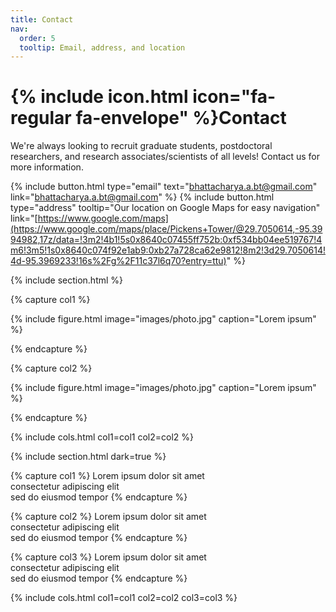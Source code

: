 ```yaml
---
title: Contact
nav:
  order: 5
  tooltip: Email, address, and location
---
```


# {% include icon.html icon="fa-regular fa-envelope" %}Contact

We're always looking to recruit graduate students, postdoctoral researchers, and research associates/scientists of all levels! Contact us for more information.

{%
  include button.html
  type="email"
  text="bhattacharya.a.bt@gmail.com"
  link="bhattacharya.a.bt@gmail.com"
%}
{%
  include button.html
  type="address"
  tooltip="Our location on Google Maps for easy navigation"
  link="[https://www.google.com/maps](https://www.google.com/maps/place/Pickens+Tower/@29.7050614,-95.3994982,17z/data=!3m2!4b1!5s0x8640c07455ff752b:0xf534bb04ee519767!4m6!3m5!1s0x8640c074f92e1ab9:0xb27a728ca62e9812!8m2!3d29.7050614!4d-95.3969233!16s%2Fg%2F11c37l6q70?entry=ttu)"
%}

{% include section.html %}

{% capture col1 %}

{%
  include figure.html
  image="images/photo.jpg"
  caption="Lorem ipsum"
%}

{% endcapture %}

{% capture col2 %}

{%
  include figure.html
  image="images/photo.jpg"
  caption="Lorem ipsum"
%}

{% endcapture %}

{% include cols.html col1=col1 col2=col2 %}

{% include section.html dark=true %}

{% capture col1 %}
Lorem ipsum dolor sit amet  
consectetur adipiscing elit  
sed do eiusmod tempor
{% endcapture %}

{% capture col2 %}
Lorem ipsum dolor sit amet  
consectetur adipiscing elit  
sed do eiusmod tempor
{% endcapture %}

{% capture col3 %}
Lorem ipsum dolor sit amet  
consectetur adipiscing elit  
sed do eiusmod tempor
{% endcapture %}

{% include cols.html col1=col1 col2=col2 col3=col3 %}

